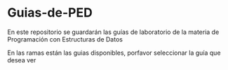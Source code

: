 # Guias-de-PED 
 En este repositorio se guardarán las guías de laboratorio de la materia de Programación con Estructuras de Datos 
 
 En las ramas están las guias disponibles, porfavor seleccionar la guía que desea ver 
